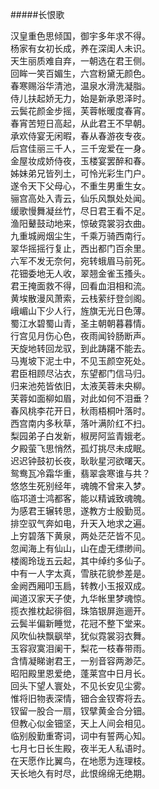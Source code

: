 #####长恨歌

汉皇重色思倾国，御宇多年求不得。  
杨家有女初长成，养在深闺人未识。  
天生丽质难自弃，一朝选在君王侧。  
回眸一笑百媚生，六宫粉黛无颜色。  
春寒赐浴华清池，温泉水滑洗凝脂。  
侍儿扶起娇无力，始是新承恩泽时。  
云鬓花颜金步摇，芙蓉帐暖度春宵。  
春宵苦短日高起，从此君王不早朝。  
承欢侍宴无闲暇，春从春游夜专夜。  
后宫佳丽三千人，三千宠爱在一身。  
金屋妆成娇侍夜，玉楼宴罢醉和春。  
姊妹弟兄皆列土，可怜光彩生门户。  
遂令天下父母心，不重生男重生女。  
骊宫高处入青云，仙乐风飘处处闻。  
缓歌慢舞凝丝竹，尽日君王看不足。  
渔阳鼙鼓动地来，惊破霓裳羽衣曲。  
九重城阙烟尘生，千乘万骑西南行。  
翠华摇摇行复止，西出都门百余里。  
六军不发无奈何，宛转蛾眉马前死。  
花钿委地无人收，翠翘金雀玉搔头。  
君王掩面救不得，回看血泪相和流。  
黄埃散漫风萧索，云栈萦纡登剑阁。  
峨嵋山下少人行，旌旗无光日色薄。  
蜀江水碧蜀山青，圣主朝朝暮暮情。  
行宫见月伤心色，夜雨闻铃肠断声。  
天旋地转回龙驭，到此踌躇不能去。  
马嵬坡下泥土中，不见玉颜空死处。  
君臣相顾尽沾衣，东望都门信马归。  
归来池苑皆依旧，太液芙蓉未央柳。  
芙蓉如面柳如眉，对此如何不泪垂？  
春风桃李花开日，秋雨梧桐叶落时。  
西宫南内多秋草，落叶满阶红不扫。  
梨园弟子白发新，椒房阿监青娥老。  
夕殿萤飞思悄然，孤灯挑尽未成眠。  
迟迟钟鼓初长夜，耿耿星河欲曙天。  
鸳鸯瓦冷霜华重，翡翠衾寒谁与共？  
悠悠生死别经年，魂魄不曾来入梦。  
临邛道士鸿都客，能以精诚致魂魄。  
为感君王辗转思，遂教方士殷勤觅。  
排空驭气奔如电，升天入地求之遍。  
上穷碧落下黄泉，两处茫茫皆不见。  
忽闻海上有仙山，山在虚无缥缈间。  
楼阁玲珑五云起，其中绰约多仙子。  
中有一人字太真，雪肤花貌参差是。  
金阙西厢叩玉扃，转教小玉报双成。  
闻道汉家天子使，九华帐里梦魂惊。  
揽衣推枕起徘徊，珠箔银屏迤逦开。  
云鬓半偏新睡觉，花冠不整下堂来。  
风吹仙袂飘飖举，犹似霓裳羽衣舞。  
玉容寂寞泪阑干，梨花一枝春带雨。  
含情凝睇谢君王，一别音容两渺茫。  
昭阳殿里恩爱绝，蓬莱宫中日月长。  
回头下望人寰处，不见长安见尘雾。  
惟将旧物表深情，钿合金钗寄将去。  
钗留一股合一扇，钗擘黄金合分钿。  
但教心似金钿坚，天上人间会相见。  
临别殷勤重寄词，词中有誓两心知。  
七月七日长生殿，夜半无人私语时。  
在天愿作比翼鸟，在地愿为连理枝。  
天长地久有时尽，此恨绵绵无绝期。 
